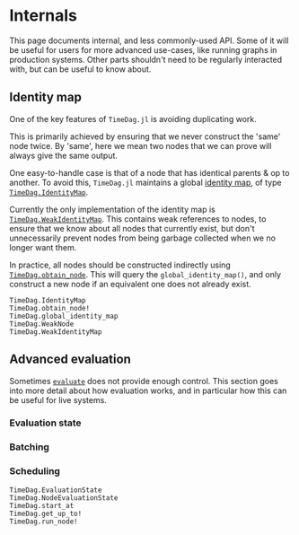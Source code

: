 # Internals

This page documents internal, and less commonly-used API.
Some of it will be useful for users for more advanced use-cases, like running graphs in production systems.
Other parts shouldn't need to be regularly interacted with, but can be useful to know about.

## Identity map

One of the key features of `TimeDag.jl` is avoiding duplicating work.

This is primarily achieved by ensuring that we never construct the 'same' node twice.
By 'same', here we mean two nodes that we can prove will always give the same output.

One easy-to-handle case is that of a node that has identical parents & op to another.
To avoid this, `TimeDag.jl` maintains a global [identity map](https://en.wikipedia.org/wiki/Identity_map_pattern), of type [`TimeDag.IdentityMap`](@ref).

Currently the only implementation of the identity map is [`TimeDag.WeakIdentityMap`](@ref).
This contains weak references to nodes, to ensure that we know about all nodes that currently exist, but don't unnecessarily prevent nodes from being garbage collected when we no longer want them.

In practice, all nodes should be constructed indirectly using [`TimeDag.obtain_node`](@ref). 
This will query the `global_identity_map()`, and only construct a new node if an equivalent one does not already exist.

```@docs
TimeDag.IdentityMap
TimeDag.obtain_node!
TimeDag.global_identity_map
TimeDag.WeakNode
TimeDag.WeakIdentityMap
```

## Advanced evaluation

Sometimes [`evaluate`](@ref) does not provide enough control.
This section goes into more detail about how evaluation works, and in particular how this can be useful for live systems.

### Evaluation state

### Batching


### Scheduling


```@docs
TimeDag.EvaluationState
TimeDag.NodeEvaluationState
TimeDag.start_at
TimeDag.get_up_to!
TimeDag.run_node!
```
